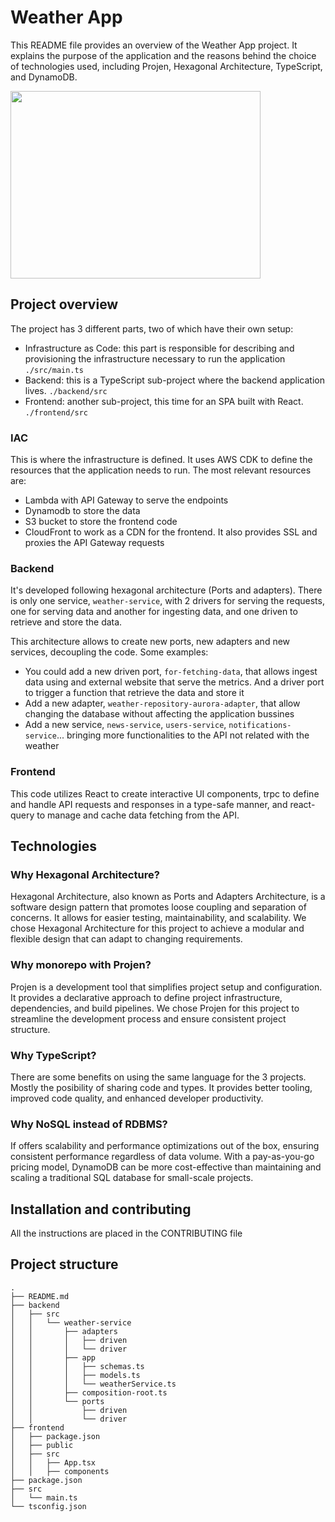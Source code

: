 # Weather App

This README file provides an overview of the Weather App project. It explains the purpose of the application and the
reasons behind the choice of technologies used, including Projen, Hexagonal Architecture, TypeScript, and DynamoDB.

<img src="https://github.com/javieralaminos/weatherApp/assets/120646561/9c46cd0b-5dee-4df0-9818-a3cd4f1d6e5f" width="400" height="300">

## Project overview

The project has 3 different parts, two of which have their own setup:

- Infrastructure as Code: this part is responsible for describing and provisioning the infrastructure necessary to run the application `./src/main.ts`
- Backend: this is a TypeScript sub-project where the backend application lives. `./backend/src`
- Frontend: another sub-project, this time for an SPA built with React. `./frontend/src`

### IAC

This is where the infrastructure is defined. It uses AWS CDK to define the resources that the application needs to run.
The most relevant resources are:

- Lambda with API Gateway to serve the endpoints
- Dynamodb to store the data
- S3 bucket to store the frontend code
- CloudFront to work as a CDN for the frontend. It also provides SSL and proxies the API Gateway requests

### Backend

It's developed following hexagonal architecture (Ports and adapters). There is only one service, `weather-service`, with 2 drivers for serving the requests, one for serving data and another for ingesting data, and one driven to retrieve and store the data.

This architecture allows to create new ports, new adapters and new services, decoupling the code. Some examples:

- You could add a new driven port, `for-fetching-data`, that allows ingest data using and external website that serve the metrics. And a driver port to trigger a function that retrieve the data and store it
- Add a new adapter, `weather-repository-aurora-adapter`, that allow changing the database without affecting the application bussines
- Add a new service, `news-service`, `users-service`, `notifications-service`... bringing more functionalities to the API not related with the weather

### Frontend

This code utilizes React to create interactive UI components, trpc to define and handle API requests and responses in a type-safe manner, and react-query to manage and cache data fetching from the API.

## Technologies

### Why Hexagonal Architecture?

Hexagonal Architecture, also known as Ports and Adapters Architecture, is a software design pattern that promotes loose coupling and separation of concerns. It allows for easier testing, maintainability, and scalability. We chose Hexagonal Architecture for this project to achieve a modular and flexible design that can adapt to changing requirements.

### Why monorepo with Projen?

Projen is a development tool that simplifies project setup and configuration. It provides a declarative approach to define project infrastructure, dependencies, and build pipelines. We chose Projen for this project to streamline the development process and ensure consistent project structure.

### Why TypeScript?

There are some benefits on using the same language for the 3 projects. Mostly the posibility of sharing code and types. It provides better tooling, improved code quality, and enhanced developer productivity.

### Why NoSQL instead of RDBMS?

If offers scalability and performance optimizations out of the box, ensuring consistent performance regardless of data volume. With a pay-as-you-go pricing model, DynamoDB can be more cost-effective than maintaining and scaling a traditional SQL database for small-scale projects.

## Installation and contributing

All the instructions are placed in the CONTRIBUTING file

## Project structure

```
.
├── README.md
├── backend
│   ├── src
│   │   └── weather-service
│   │       ├── adapters
│   │       │   ├── driven
│   │       │   └── driver
│   │       ├── app
│   │       │   ├── schemas.ts
│   │       │   ├── models.ts
│   │       │   └── weatherService.ts
│   │       ├── composition-root.ts
│   │       └── ports
│   │           ├── driven
│   │           └── driver
├── frontend
│   ├── package.json
│   ├── public
│   ├── src
│   │   ├── App.tsx
│   │   ├── components
├── package.json
├── src
│   └── main.ts
└── tsconfig.json
```
